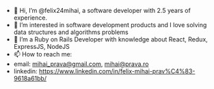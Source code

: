 - 👋 Hi, I’m @felix24mihai, a software developer with 2.5 years of experience.
- 👀 I’m interested in software development products and I love solving data structures and algorithms problems
- 🌱 I’m a Ruby on Rails Developer with knowledge about React, Redux, ExpressJS, NodeJS
- 📫 How to reach me:
- email: mihai_prava@gmail.com, mihai@prava.ro
- linkedin: https://www.linkedin.com/in/felix-mihai-prav%C4%83-9618a61bb/

<!---
felix24mihai/felix24mihai is a ✨ special ✨ repository because its `README.md` (this file) appears on your GitHub profile.
You can click the Preview link to take a look at your changes.
--->
